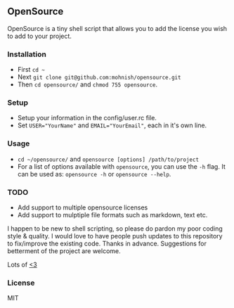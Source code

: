## OpenSource

OpenSource is a tiny shell script that allows you to add the license you wish to add to your project.

### Installation
- First `cd ~`
- Next `git clone git@github.com:mohnish/opensource.git`
- Then `cd opensource/` and `chmod 755 opensource`.

### Setup
- Setup your information in the config/user.rc file.
- Set `USER="YourName"` and `EMAIL="YourEmail"`, each in it's own line.

### Usage
- `cd ~/opensource/` and `opensource [options] /path/to/project`
- For a list of options available with `opensource`, you can use the `-h` flag.
It can be used as: `opensource -h` or `opensource --help`.


### TODO

- Add support to multiple opensource licenses
- Add support to mulptiple file formats such as markdown, text etc.

I happen to be new to shell scripting, so please do pardon my poor coding style & quality. I would love to have people push updates to this repository to fix/improve the existing code. Thanks in advance. Suggestions for betterment of the project are welcome.

Lots of [<3](http://twitter.com/arrowgunz)


### License

MIT